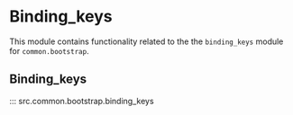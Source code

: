 # Binding_keys

This module contains functionality related to the the `binding_keys` module for `common.bootstrap`.

## Binding_keys

::: src.common.bootstrap.binding_keys
